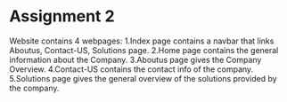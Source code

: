 # Assignment 2
 
Website contains 4 webpages:
1.Index page contains a navbar that links Aboutus, Contact-US, Solutions page.
2.Home page contains the general information about the Company.
3.Aboutus page gives the Company Overview.
4.Contact-US contains the contact info of the company.
5.Solutions page gives the general overview of the solutions provided by the company.